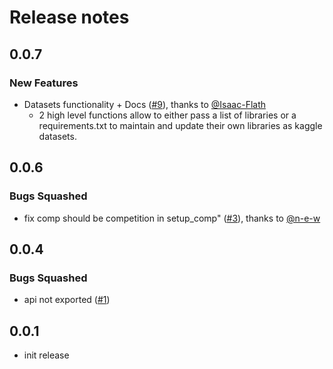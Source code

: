 # Release notes

<!-- do not remove -->

## 0.0.7

### New Features

- Datasets functionality + Docs ([#9](https://github.com/fastai/fastkaggle/pull/9)), thanks to [@Isaac-Flath](https://github.com/Isaac-Flath)
  - 2 high level functions allow to either pass a list of libraries or a requirements.txt to maintain and update their own libraries as kaggle datasets.


## 0.0.6

### Bugs Squashed

- fix comp should be competition in setup_comp" ([#3](https://github.com/fastai/fastkaggle/pull/3)), thanks to [@n-e-w](https://github.com/n-e-w)


## 0.0.4

### Bugs Squashed

- api not exported ([#1](https://github.com/fastai/fastkaggle/issues/1))


## 0.0.1

- init release


